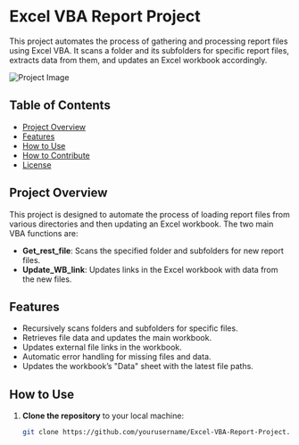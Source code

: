 # Excel VBA Report Project

This project automates the process of gathering and processing report files using Excel VBA. It scans a folder and its subfolders for specific report files, extracts data from them, and updates an Excel workbook accordingly.

![Project Image](Documentation/ERD.png)

## Table of Contents
- [Project Overview](#project-overview)
- [Features](#features)
- [How to Use](#how-to-use)
- [How to Contribute](#how-to-contribute)
- [License](#license)

## Project Overview

This project is designed to automate the process of loading report files from various directories and then updating an Excel workbook. The two main VBA functions are:
- **Get_rest_file**: Scans the specified folder and subfolders for new report files.
- **Update_WB_link**: Updates links in the Excel workbook with data from the new files.

## Features

- Recursively scans folders and subfolders for specific files.
- Retrieves file data and updates the main workbook.
- Updates external file links in the workbook.
- Automatic error handling for missing files and data.
- Updates the workbook’s "Data" sheet with the latest file paths.

## How to Use

1. **Clone the repository** to your local machine:
   ```bash
   git clone https://github.com/yourusername/Excel-VBA-Report-Project.git

